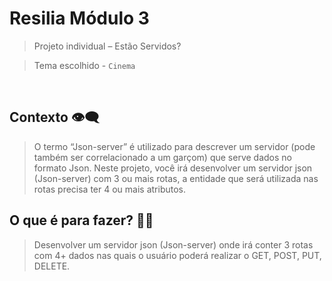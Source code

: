 # Resilia Módulo 3

> Projeto individual – Estão Servidos?

>Tema escolhido - `Cinema`

<br>

## Contexto 👁‍🗨

> O termo “Json-server” é utilizado para descrever um servidor (pode também ser
correlacionado a um garçom) que serve dados no formato Json.
Neste projeto, você irá desenvolver um servidor json (Json-server) com 3 ou mais rotas,
a entidade que será utilizada nas rotas precisa ter 4 ou mais atributos.

## O que é para fazer? 👨‍💻

>Desenvolver um servidor json (Json-server) onde irá conter 3 rotas com 4+ dados nas quais o usuário poderá realizar o GET, POST, PUT, DELETE.
